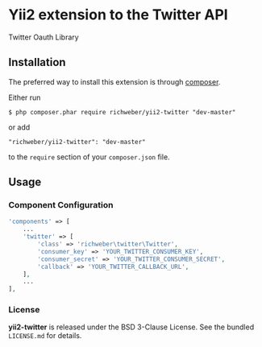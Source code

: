 # Yii2 extension to the Twitter API

Twitter Oauth Library

## Installation

The preferred way to install this extension is through [composer](http://getcomposer.org/download/).

Either run

```
$ php composer.phar require richweber/yii2-twitter "dev-master"
```

or add

```
"richweber/yii2-twitter": "dev-master"
```

to the ```require``` section of your `composer.json` file.

## Usage

### Component Configuration

```php
'components' => [
    ...
    'twitter' => [
        'class' => 'richweber\twitter\Twitter',
        'consumer_key' => 'YOUR_TWITTER_CONSUMER_KEY',
        'consumer_secret' => 'YOUR_TWITTER_CONSUMER_SECRET',
        'callback' => 'YOUR_TWITTER_CALLBACK_URL',
    ],
    ...
],
```

### License

**yii2-twitter** is released under the BSD 3-Clause License. See the bundled `LICENSE.md` for details.
